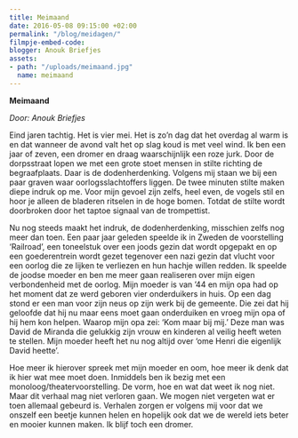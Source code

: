 ```yaml
---
title: Meimaand
date: 2016-05-08 09:15:00 +02:00
permalink: "/blog/meidagen/"
filmpje-embed-code: 
blogger: Anouk Briefjes
assets:
- path: "/uploads/meimaand.jpg"
  name: meimaand
---
```


**Meimaand**

*Door: Anouk Briefjes*

Eind jaren tachtig. Het is vier mei. Het is zo’n dag dat het overdag al warm is en dat wanneer de avond valt het op slag koud is met veel wind. Ik ben een jaar of zeven, een dromer en draag waarschijnlijk een roze jurk. Door de dorpsstraat lopen we met een grote stoet mensen in stilte richting de begraafplaats. Daar is de dodenherdenking. Volgens mij staan we bij een paar graven waar oorlogsslachtoffers liggen. De twee minuten stilte maken diepe indruk op me. Voor mijn gevoel zijn zelfs, heel even, de vogels stil en hoor je alleen de bladeren ritselen in de hoge bomen. Totdat de stilte wordt doorbroken door het taptoe signaal van de trompettist. 

Nu nog steeds maakt het indruk, de dodenherdenking, misschien zelfs nog meer dan toen. 
Een paar jaar geleden speelde ik in Zweden de voorstelling ‘Railroad’, een toneelstuk over een joods gezin dat wordt opgepakt en op een goederentrein wordt gezet tegenover een nazi gezin dat vlucht voor een oorlog die ze lijken te verliezen en hun hachje willen redden. Ik speelde de joodse moeder en ben me meer gaan realiseren over mijn eigen verbondenheid met de oorlog. 
Mijn moeder is van ’44 en mijn opa had op het moment dat ze werd geboren vier onderduikers in huis. 
Op een dag stond er een man voor zijn neus op zijn werk bij de gemeente. Die zei dat hij geloofde dat hij nu maar eens moet gaan onderduiken en vroeg mijn opa of hij hem kon helpen. Waarop mijn opa zei: ‘Kom maar bij mij.’ Deze man was David de Miranda die gelukkig zijn vrouw en kinderen al veilig heeft weten te stellen. 
Mijn moeder heeft het nu nog altijd over ‘ome Henri die eigenlijk David heette’.

Hoe meer ik hierover spreek met mijn moeder en oom, hoe meer ik denk dat ik hier wat mee moet doen. Inmiddels ben ik bezig met een monoloog/theatervoorstelling. De vorm, hoe en wat dat weet ik nog niet. Maar dit verhaal mag niet verloren gaan. We mogen niet vergeten wat er toen allemaal gebeurd is. Verhalen zorgen er volgens mij voor dat we onszelf een beetje kunnen helen en hopelijk ook dat we de wereld iets beter en mooier kunnen maken. Ik blijf toch een dromer.
